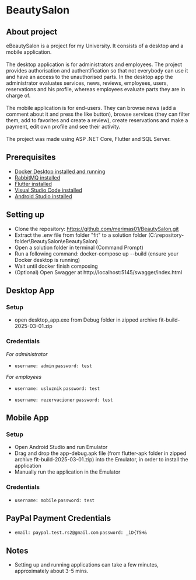 # BeautySalon

## About project

eBeautySalon is a project for my University. It consists of a desktop and a mobile application. 
<br>
<br>
The desktop application is for administrators and employees. The project provides authorisation and authentification so that not everybody can use it and have an access to the unauthorised parts. In the desktop app the administrator evaluates services, news, reviews, employees, users, reservations and his profile, whereas employees evaluate parts they are in charge of.
<br>
<br>
The mobile application is for end-users. They can browse news (add a comment about it and press the like button), browse services (they can filter them, add to favorites and create a review), create reservations and make a payment, edit own profile and see their activity.
<br>
<br>
The project was made using ASP .NET Core, Flutter and SQL Server.

## Prerequisites

- [Docker Desktop installed and running](https://www.docker.com/products/docker-desktop/)
- [RabbitMQ installed](https://www.rabbitmq.com/docs/install-windows#installer)
- [Flutter installed](https://docs.flutter.dev/get-started/install/windows)
- [Visual Studio Code installed](https://code.visualstudio.com/download)
- [Android Studio installed](https://docs.flutter.dev/get-started/install/windows/mobile)

## Setting up 

- Clone the repository: https://github.com/merimas01/BeautySalon.git 
- Extract the .env file from folder "fit" to a solution folder (C:\repository-folder\BeautySalon\eBeautySalon)
- Open a solution folder in terminal (Command Prompt)
- Run a following command: docker-compose up --build (ensure your Docker desktop is running)
- Wait until docker finish composing
- (Optional) Open Swagger at http://localhost:5145/swagger/index.html 

## Desktop App

### Setup

- open desktop_app.exe from Debug folder in zipped archive fit-build-2025-03-01.zip

### Credentials

*For administrator*

- `username: admin` `password: test`

*For employees*

- `username: usluznik` `password: test`

- `username: rezervacioner` `password: test`

## Mobile App

### Setup

- Open Android Studio and run Emulator
- Drag and drop the app-debug.apk file (from flutter-apk folder in zipped archive fit-build-2025-03-01.zip) into the Emulator, in order to install the application
- Manually run the application in the Emulator

### Credentials

- `username: mobile` `password: test`

## PayPal Payment Credentials

- `email: paypal.test.rs2@gmail.com` `password: _iD{T5H&`

## Notes

- Setting up and running applications can take a few minutes, approximately about 3-5 mins.
